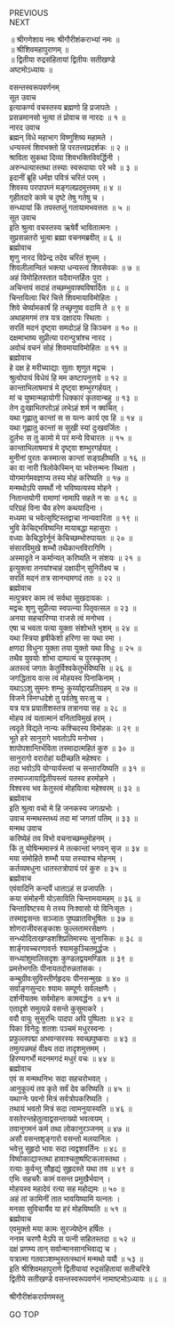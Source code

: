 PREVIOUS  
NEXT  
  
॥ श्रीगणेशाय नमः श्रीगौरीशंकराभ्यां नमः ॥  
॥ श्रीशिवमहापुराणम् ॥  
॥ द्वितीया रुद्रसंहितायां द्वितीयः सतीखण्डे  
अष्टमोऽध्यायः ॥  
  
वसन्तस्वरूपवर्णनम्  
सूत उवाच  
इत्याकर्ण्य वचस्तस्य ब्रह्मणो हि प्रजापतेः ।  
प्रसन्नमानसो भूत्वा तं प्रोवाच स नारदः ॥ १ ॥  
नारद उवाच  
ब्रह्मन् विधे महाभाग विष्णुशिष्य महामते ।  
धन्यस्त्वं शिवभक्तो हि परतत्त्वप्रदर्शकः ॥ २ ॥  
श्राविता सुकथा दिव्या शिवभक्तिविवर्द्धिनी ।  
अरुन्धत्यास्तथा तस्याः स्वरूपायाः परे भवे ॥ ३ ॥  
इदानीं ब्रूहि धर्मज्ञ पवित्रं चरितं परम् ।  
शिवस्य परपापघ्नं मङ्‌गलप्रदमुत्तमम् ॥ ४ ॥  
गृहीतदारे कामे च दृष्टे तेषु गतेषु च ।  
सन्ध्यायां किं तपस्तप्तुं गतायामभवत्ततः ॥ ५ ॥  
सूत उवाच  
इति श्रुत्वा वचस्तस्य ऋषेर्वै भावितात्मनः ।  
सुप्रसन्नतरो भूत्वा ब्रह्मा वचनमब्रवीत् ॥ ६ ॥  
ब्रह्मोवाच  
शृणु नारद विप्रेन्द्र तदेव चरितं शुभम् ।  
शिवलीलान्वितं भक्त्या धन्यस्त्वं शिवसेवकः ॥ ७ ॥  
अहं विमोहितस्तात यदैवान्तर्हितः पुरा ।  
अचिन्तयं सदाहं तच्छम्भुवाक्यविषार्दितः ॥ ८ ॥  
चिन्तयित्वा चिरं चित्ते शिवमायाविमोहितः ।  
शिवे चेर्ष्यामकार्षं हि तच्छृणुष्व वदामि ते ॥ ९ ॥  
अथाहमगमं तत्र यत्र दक्षादयः स्थिताः ।  
सरतिं मदनं दृष्ट्वा समदोऽहं हि किञ्चन ॥ १० ॥  
दक्षमाभाष्य सुप्रीत्या परान्पुत्रांश्च नारद ।  
अवोचं वचनं सोहं शिवमायाविमोहितः ॥ ११ ॥  
ब्रह्मोवाच  
हे दक्ष हे मरीच्याद्याः सुताः शृणुत मद्वचः ।  
श्रुत्वोपायं विधेयं हि मम कष्टापनुत्तये ॥ १२ ॥  
कान्ताभिलाषमात्रं मे दृष्ट्वा शम्भुरगर्हयत् ।  
मां च युष्मान्महायोगी धिक्कारं कृतवान्बहु ॥ १३ ॥  
तेन दुःखाभितप्तोऽहं लभेऽहं शर्म न क्वचित् ।  
यथा गृह्णातु कान्तां स स यत्नः कार्य एव हि ॥ १४ ॥  
यथा गृह्णातु कान्तां स सुखी स्यां दुःखवर्जितः ।  
दुर्लभः स तु कामो मे परं मन्ये विचारतः ॥ १५ ॥  
कान्ताभिलाषमात्रं मे दृष्ट्वा शम्भुरगर्हयत् ।  
मुनीनां पुरतः कस्मात्स कान्तां सङ्‌ग्रहीष्यति ॥ १६ ॥  
का वा नारी त्रिलोकेस्मिन् या भवेत्तन्मनः स्थिता ।  
योगमार्गमवज्ञाप्य तस्य मोहं करिष्यति ॥ १७ ॥  
मन्मथोऽपि समर्थो नो भविष्यत्यस्य मोहने ।  
नितान्तयोगी रामाणां नामापि सहते न सः ॥ १८ ॥  
परिग्रहं विना चैव हरेण कथयादिना ।  
मध्यमा च भवेत्सृष्टिस्तद्वाचा नान्यवारिता ॥ १९ ॥  
भुवि केचिद्‌भविष्यन्ति मायाबद्धा महासुराः ।  
वध्याः केचिद्धरेर्नूनं केचिच्छम्भोरुपायतः ॥ २० ॥  
संसारविमुखे शम्भौ तथैकान्तविरागिणि ।  
अस्मादृते न कर्मान्यत् करिष्यति न संशयः ॥ २१ ॥  
इत्युक्त्वा तनयांश्चाहं दक्षादीन् सुनिरीक्ष्य च ।  
सरतिं मदनं तत्र सानन्दमगदं ततः ॥ २२ ॥  
ब्रह्मोवाच  
मत्पुत्रवर काम त्वं सर्वथा सुखदायकः ।  
मद्वचः शृणु सुप्रीत्या स्वपत्न्या पितृवत्सल ॥ २३ ॥  
अनया सहचारिण्या राजसे त्वं मनोभव ।  
एषा च भवता पत्या युक्ता संशोभते भृशम् ॥ २४ ॥  
यथा स्त्रिया हृषीकेशो हरिणा सा यथा रमा ।  
क्षणदा विधुना युक्ता तया युक्तो यथा विधुः ॥ २५ ॥  
तथैव युवयोः शोभा दाम्पत्यं च पुरस्कृतम् ।  
अतस्त्वं जगतः केतुर्विश्वकेतुर्भविष्यसि ॥ २६ ॥  
जगद्धिताय वत्स त्वं मोहयस्व पिनाकिनाम् ।  
यथाऽऽशु सुमनः शम्भुः कुर्य्याद्दारप्रतिग्रहम् ॥ २७ ॥  
विजने स्निग्धदेशे तु पर्वतेषु सरःसु च ।  
यत्र यत्र प्रयातीशस्तत्र तत्रानया सह ॥ २८ ॥  
मोहय त्वं यतात्मानं वनिताविमुखं हरम् ।  
त्वदृते विद्यते नान्यः कश्चिदस्य विमोहकः ॥ २९ ॥  
भूते हरे सानुरागे भवतोऽपि मनोभव ।  
शापोपशान्तिर्भविता तस्मादात्महितं कुरु ॥ ३० ॥  
सानुरागो वरारोहां यदीच्छति महेश्वरः ।  
तदा भवोऽपि योग्यार्यस्त्वां च सन्तारयिष्यति ॥ ३१ ॥  
तस्माज्जायाद्वितीयस्त्वं यतस्व हरमोहने ।  
विश्वस्य भव केतुस्त्वं मोहयित्वा महेश्वरम् ॥ ३२ ॥  
ब्रह्मोवाच  
इति श्रुत्वा वचो मे हि जनकस्य जगत्प्रभोः ।  
उवाच मन्मथस्तथ्यं तदा मां जगतां पतिम् ॥ ३३ ॥  
मन्मथ उवाच  
करिष्येहं तव विभो वचनाच्छम्भुमोहनम् ।  
किं तु योषिन्ममास्त्रं मे तत्कान्तां भगवन् सृज ॥ ३४ ॥  
मया संमोहिते शम्भौ यया तस्याश्च मोहनम् ।  
कर्तव्यमधुना धातस्तत्रोपायं परं कुरु ॥ ३५ ॥  
ब्रह्मोवाच  
एवंवादिनि कन्दर्पे धाताऽहं स प्रजापतिः ।  
कया संमोहनी योऽसाविति चिन्तामयामहम् ॥ ३६ ॥  
चिन्ताविष्टस्य मे तस्य निःश्वासो यो विनिःसृतः ।  
तस्माद्वसन्तः सञ्जातः पुष्पव्रातविभूषितः ॥ ३७ ॥  
शोणराजीवसङ्‌काशः फुल्लतामरसेक्षणः ।  
सन्ध्योदिताखण्डशशिप्रतिमास्यः सुनासिकः ॥ ३८ ॥  
शार्ङ्‌गवच्चरणावर्त्तः श्यामकुञ्चितमूर्द्धजः ।  
सन्ध्यांशुमालिसदृशः कुण्डलद्वयमण्डितः ॥ ३९ ॥  
प्रमत्तेभगतिः पीनायतदोरुन्नतांसकः ।  
कम्बुग्रीवःसुविस्तीर्णहृदयः पीनसन्मुखः ॥ ४० ॥  
सर्वाङ्‌गसुन्दरः श्यामः सम्पूर्णः सर्वलक्षणैः ।  
दर्शनीयतमः सर्वमोहनः कामवर्द्धनः ॥ ४१ ॥  
एतादृशे समुत्पन्ने वसन्ते कुसुमाकरे ।  
ववौ वायुः सुसुरभिः पादपा अपि पुष्पिताः ॥ ४२ ॥  
पिका विनेदुः शतशः पञ्चमं मधुरस्वनाः ।  
प्रफुल्लपद्मा अभवन्सरस्यः स्वच्छपुष्कराः ॥ ४३ ॥  
तमुत्पन्नमहं वीक्ष्य तदा तादृशमुत्तमम् ।  
हिरण्यगर्भो मदनमगदं मधुरं वचः ॥ ४४ ॥  
ब्रह्मोवाच  
एवं स मन्मथनिभः सदा सहचरोभवत् ।  
आनुकूल्यं तव कृते सर्वं देव करिष्यति ॥ ४५ ॥  
यथाग्नेः पवनो मित्रं सर्वत्रोपकरिष्यति ।  
तथायं भवतो मित्रं सदा त्वामनुयास्यति ॥ ४६ ॥  
वसतेरन्तहेतुत्वाद्वसन्ताख्यो भवत्वयम् ।  
तवानुगमनं कर्म तथा लोकानुरञ्जनम् ॥ ४७ ॥  
असौ वसन्तशृङ्‌गारो वसन्तो मलयानिलः ।  
भवेत्तु सुहृदो भावः सदा त्वद्वशवर्तिनः ॥ ४८ ॥  
विष्वोकाद्यास्तथा हावाश्चतुष्षष्टिकलास्तथा ।  
रत्याः कुर्वन्तु सौहृद्यं सुहृदस्ते यथा तव ॥ ४९ ॥  
एभिः सहचरैः कामं वसन्त प्रमुखैर्भवान् ।  
मोहयस्व महादेवं रत्या सह महोद्यमः ॥ ५० ॥  
अहं तां कामिनीं तात भावयिष्यामि यत्नतः ।  
मनसा सुविचार्यैव या हरं मोहयिष्यति ॥ ५१ ॥  
ब्रह्मोवाच  
एवमुक्तो मया कामः सुरज्येष्ठेन हर्षितः ।  
ननाम चरणौ मेऽपि स पत्नी सहितस्तदा ॥ ५२ ॥  
दक्षं प्रणम्य तान् सर्वान्मानसानभिवाद्य च ।  
यत्रात्मा गतवाञ्शम्भुस्तत्स्थानं मन्मथो ययौ ॥ ५३ ॥  
इति श्रीशिवमहापुराणे द्वितीयायां रुद्रसंहितायां सतीचरित्रे  
द्वितीये सतीखण्डे वसन्तस्वरूपवर्णनं नामाष्टमोऽध्यायः ॥ ८ ॥  
  
  
श्रीगौरीशंकरार्पणमस्तु  
  
GO TOP
